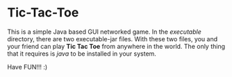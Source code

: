 # Tic-Tac-Toe

This is a simple Java based GUI networked game. In the *executable* directory, there are two executable-jar files.
With these two files, you and your friend can play **Tic Tac Toe** from anywhere in the world. 
The only thing that it requires is *java* to be installed in your system.

Have FUN!!! :)
